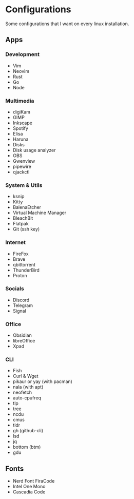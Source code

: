 # Configurations

Some configurations that I want on every linux installation.

## Apps

### Development
- Vim
- Neovim
- Rust
- Go
- Node

### Multimedia
- digiKam
- GIMP       
- Inkscape   
- Spotify
- Elisa
- Haruna
- Disks
- Disk usage analyzer
- OBS
- Gwenview
- pipewire
- qjackctl

### System & Utils
- ksnip
- Kitty
- BalenaEtcher
- Virtual Machine Manager
- BleachBit
- Flatpak
- Git (ssh key)

### Internet
- FireFox
- Brave
- qbittorrent
- ThunderBird
- Proton

### Socials
- Discord
- Telegram
- Signal

### Office
- Obsidian
- libreOffice
- Xpad

### CLI                
- Fish
- Curl & Wget
- pikaur or yay (with pacman)
- nala (with apt)
- neofetch
- auto-cpufreq
- tlp
- tree
- ncdu
- cmus
- tldr
- gh (github-cli)
- lsd
- jq
- bottom (btm)
- gdu

## Fonts
- Nerd Font FiraCode
- Intel One Mono
- Cascadia Code
